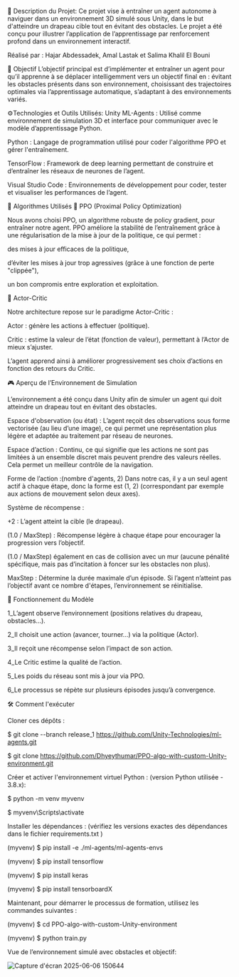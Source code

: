 📌 Description du Projet:
Ce projet vise à entraîner un agent autonome à naviguer dans un environnement 3D simulé sous Unity, dans le but d'atteindre un drapeau cible tout en évitant des obstacles. Le projet a été conçu pour illustrer l’application de l’apprentissage par renforcement profond dans un environnement interactif.

Réalisé par :
Hajar Abdessadek,
Amal Lastak et
Salima Khalil El Bouni

🎯 Objectif
L’objectif principal est d’implémenter et entraîner un agent pour qu’il apprenne à se déplacer intelligemment vers un objectif final en :
évitant les obstacles présents dans son environnement,
choisissant des trajectoires optimales via l’apprentissage automatique,
s’adaptant à des environnements variés.

⚙️Technologies et Outils Utilisés:
Unity ML-Agents : Utilisé comme environnement de simulation 3D et interface pour communiquer avec le modèle d’apprentissage Python.

Python : Langage de programmation utilisé pour coder l'algorithme PPO et gérer l'entraînement.

TensorFlow : Framework de deep learning permettant de construire et d’entraîner les réseaux de neurones de l’agent.

Visual Studio Code : Environnements de développement pour coder, tester et visualiser les performances de l’agent.

🧠 Algorithmes Utilisés
📌 PPO (Proximal Policy Optimization)

Nous avons choisi PPO, un algorithme robuste de policy gradient, pour entraîner notre agent. PPO améliore la stabilité de l’entraînement grâce à une régularisation de la mise à jour de la politique, ce qui permet :

des mises à jour efficaces de la politique,

d’éviter les mises à jour trop agressives (grâce à une fonction de perte "clippée"),

un bon compromis entre exploration et exploitation.

📌 Actor-Critic

Notre architecture repose sur le paradigme Actor-Critic :

Actor : génère les actions à effectuer (politique).

Critic : estime la valeur de l’état (fonction de valeur), permettant à l’Actor de mieux s’ajuster.

L’agent apprend ainsi à améliorer progressivement ses choix d’actions en fonction des retours du Critic.


🎮 Aperçu de l’Environnement de Simulation

L’environnement a été conçu dans Unity afin de simuler un agent qui doit atteindre un drapeau tout en évitant des obstacles.

Espace d'observation (ou état) :
L’agent reçoit des observations sous forme vectorisée (au lieu d’une image), ce qui permet une représentation plus légère et adaptée au traitement par réseau de neurones.

Espace d’action :
Continu, ce qui signifie que les actions ne sont pas limitées à un ensemble discret mais peuvent prendre des valeurs réelles. Cela permet un meilleur contrôle de la navigation.

Forme de l’action :(nombre d'agents, 2)
Dans notre cas, il y a un seul agent actif à chaque étape, donc la forme est (1, 2) (correspondant par exemple aux actions de mouvement selon deux axes).

Système de récompense :

+2 : L’agent atteint la cible (le drapeau).

(1.0 / MaxStep) : Récompense légère à chaque étape pour encourager la progression vers l’objectif.

(1.0 / MaxStep) également en cas de collision avec un mur (aucune pénalité spécifique, mais pas d’incitation à foncer sur les obstacles non plus).

MaxStep : Détermine la durée maximale d’un épisode. Si l’agent n’atteint pas l’objectif avant ce nombre d'étapes, l’environnement se réinitialise.

 
 🔁 Fonctionnement du Modèle


1_L’agent observe l’environnement (positions relatives du drapeau, obstacles…).

2_Il choisit une action (avancer, tourner…) via la politique (Actor).

3_Il reçoit une récompense selon l’impact de son action.

4_Le Critic estime la qualité de l’action.

5_Les poids du réseau sont mis à jour via PPO.

6_Le processus se répète sur plusieurs épisodes jusqu’à convergence.

🛠️ Comment l'exécuter

Cloner ces dépôts :

$ git clone --branch release_1 https://github.com/Unity-Technologies/ml-agents.git

$ git clone https://github.com/Dhyeythumar/PPO-algo-with-custom-Unity-environment.git

Créer et activer l'environnement virtuel Python : (version Python utilisée - 3.8.x):

$ python -m venv myvenv

$ myvenv\Scripts\activate

Installer les dépendances : (vérifiez les versions exactes des dépendances dans le fichier requirements.txt )

(myvenv) $ pip install -e ./ml-agents/ml-agents-envs

(myvenv) $ pip install tensorflow

(myvenv) $ pip install keras

(myvenv) $ pip install tensorboardX

Maintenant, pour démarrer le processus de formation, utilisez les commandes suivantes :

(myvenv) $ cd PPO-algo-with-custom-Unity-environment

(myvenv) $ python train.py

Vue de l’environnement simulé avec obstacles et objectif:

![Capture d'écran 2025-06-06 150644](https://github.com/user-attachments/assets/34317cad-3b2c-4855-98d0-cc04ed280dcc)


